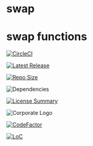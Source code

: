 # swap
swap functions
==========

[![CircleCI](https://img.shields.io/circleci/build/github/InnovAnon-Inc/swap?color=%23FF1100&logo=InnovAnon%2C%20Inc.&logoColor=%23FF1133&style=plastic)](https://circleci.com/gh/InnovAnon-Inc/swap)

[![Latest Release](https://img.shields.io/github/commits-since/InnovAnon-Inc/swap/latest?color=%23FF1100&include_prereleases&logo=InnovAnon%2C%20Inc.&logoColor=%23FF1133&style=plastic)](https://github.com/InnovAnon-Inc/swap/releases/latest)

[![Repo Size](https://img.shields.io/github/repo-size/InnovAnon-Inc/swap?color=%23FF1100&logo=InnovAnon%2C%20Inc.&logoColor=%23FF1133&style=plastic)](https://github.com/InnovAnon-Inc/swap)

![Dependencies](https://img.shields.io/librariesio/github/InnovAnon-Inc/swap?color=%23FF1100&style=plastic)

[![License Summary](https://img.shields.io/github/license/InnovAnon-Inc/swap?color=%23FF1100&label=Free%20Code%20for%20a%20Free%20World%21&logo=InnovAnon%2C%20Inc.&logoColor=%23FF1133&style=plastic)](https://tldrlegal.com/license/unlicense#summary)

![Corporate Logo](https://i.imgur.com/UD8y4Is.gif)

[![CodeFactor](https://www.codefactor.io/repository/github/InnovAnon-Inc/swap/badge)](https://www.codefactor.io/repository/github/InnovAnon-Inc/swap)

[![LoC](https://tokei.rs/b1/github/InnovAnon-Inc/swap?category=code)](https://github.com/InnovAnon-Inc/swap)

